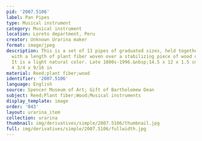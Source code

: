 ```yaml
---
pid: '2007.5106'
label: Pan Pipes
type: Musical instrument
category: Musical instrument
location: Loreto department, Peru
creator: Unknown Urarina maker
format: image/jpeg
description: This is a set of 13 pipes of graduated sizes, held together at the top
  with a length of plant fiber woven over a stabilizing piece of wood on each side.
  It is a light natural color. Late 1800s-1996.&nbsp;14.5 x 12 x 1.5 cm; 5 11/16 x
  4 3/4 x 9/16 in
material: Reed;plant fiber;wood
identifier: '2007.5106'
language: English
source: Spencer Museum of Art; Gift of Bartholomew Dean
subject: Reed;Plant fiber;Wood;Musical instruments
display_template: image
order: '043'
layout: urarina_item
collection: urarina
thumbnail: img/derivatives/simple/2007.5106/thumbnail.jpg
full: img/derivatives/simple/2007.5106/fullwidth.jpg
---
```

